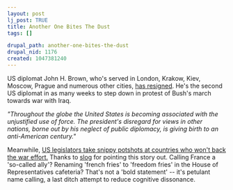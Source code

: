 ```yaml
--- 
layout: post
lj_post: TRUE
title: Another One Bites The Dust
tags: []

drupal_path: another-one-bites-the-dust
drupal_nid: 1176
created: 1047381240
---
```

US diplomat John H. Brown, who's served in London, Krakow, Kiev, Moscow, Prague and numerous other cities, <a href="http://www.cnn.com/2003/US/03/10/sprj.irq.diplomat.resignation.reut/index.html">has resigned</a>. He's the second US diplomat in as many weeks to step down in protest of Bush's march towards war with Iraq.

<i>"Throughout the globe the United States is becoming associated with the unjustified use of force. The president's disregard for views in other nations, borne out by his neglect of public diplomacy, is giving birth to an anti-American century."</i>

Meanwhile, <a href="http://www.cnn.com/2003/ALLPOLITICS/03/11/sprj.irq.fries/">US legislators take snippy potshots at countries who won't back the war effort.</a> Thanks to <a href="http://slog.livejournal.com">slog</a> for pointing this story out. Calling France a 'so-called ally'? Renaming 'french fries' to 'freedom fries' in the House of Representatives cafeteria? That's not a 'bold statement' -- it's petulant name calling, a last ditch attempt to reduce cognitive dissonance.
